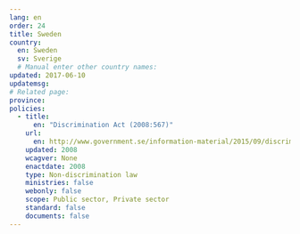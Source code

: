 ```yaml
---
lang: en
order: 24
title: Sweden
country:
  en: Sweden
  sv: Sverige
  # Manual enter other country names:
updated: 2017-06-10
updatemsg:
# Related page:
province:
policies:
  - title:
      en: "Discrimination Act (2008:567)"
    url:
      en: http://www.government.se/information-material/2015/09/discrimination-act-2008567/
    updated: 2008
    wcagver: None
    enactdate: 2008
    type: Non-discrimination law
    ministries: false
    webonly: false
    scope: Public sector, Private sector
    standard: false
    documents: false
---
```


